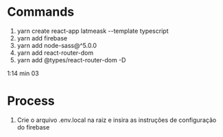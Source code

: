 # Commands
1. yarn create react-app latmeask --template typescript
2. yarn add firebase
3. yarn add node-sass@^5.0.0
4. yarn add react-router-dom
5. yarn add @types/react-router-dom -D


1:14 min 03
   

# Process
1. Crie o arquivo .env.local na raiz e insira as instruções de configuração do firebase